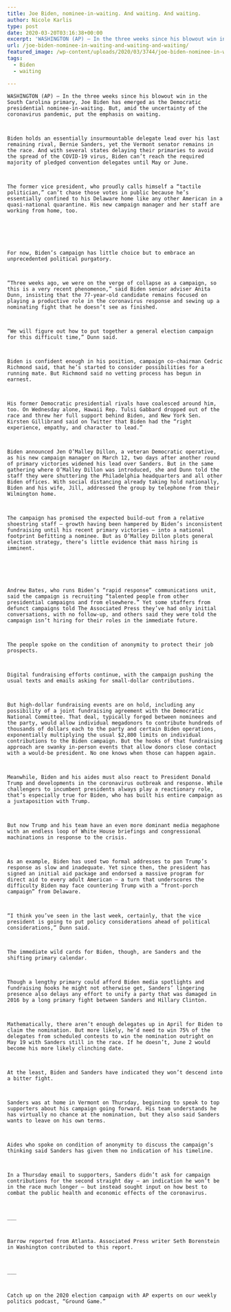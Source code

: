 ```yaml
---
title: Joe Biden, nominee-in-waiting. And waiting. And waiting.
author: Nicole Karlis
type: post
date: 2020-03-20T03:16:38+00:00
excerpt: 'WASHINGTON (AP) — In the three weeks since his blowout win in the South Carolina primary, Joe Biden has emerged as the Democratic presidential nominee-in-waiting. But, amid the uncertainty of the coronavirus pandemic, put the emphasis on waiting.Biden holds an essentially insurmountable delegate lead over his last remaining rival, Bernie Sanders, yet the Vermont senator&hellip;'
url: /joe-biden-nominee-in-waiting-and-waiting-and-waiting/
featured_image: /wp-content/uploads/2020/03/3744/joe-biden-nominee-in-waiting-and-waiting-and-waiting.jpg
tags:
  - Biden
  - waiting

---
```

  
    WASHINGTON (AP) — In the three weeks since his blowout win in the South Carolina primary, Joe Biden has emerged as the Democratic presidential nominee-in-waiting. But, amid the uncertainty of the coronavirus pandemic, put the emphasis on waiting.
  
  
  
    Biden holds an essentially insurmountable delegate lead over his last remaining rival, Bernie Sanders, yet the Vermont senator remains in the race. And with several states delaying their primaries to avoid the spread of the COVID-19 virus, Biden can’t reach the required majority of pledged convention delegates until May or June.
  
  
  
    The former vice president, who proudly calls himself a “tactile politician,” can’t chase those votes in public because he’s essentially confined to his Delaware home like any other American in a quasi-national quarantine. His new campaign manager and her staff are working from home, too.
  
  
  
  
  
  
    For now, Biden’s campaign has little choice but to embrace an unprecedented political purgatory.
  
  
  
    “Three weeks ago, we were on the verge of collapse as a campaign, so this is a very recent phenomenon,” said Biden senior adviser Anita Dunn, insisting that the 77-year-old candidate remains focused on playing a productive role in the coronavirus response and sewing up a nominating fight that he doesn’t see as finished.
  
  
  
    “We will figure out how to put together a general election campaign for this difficult time,” Dunn said.
  
  
  
    Biden is confident enough in his position, campaign co-chairman Cedric Richmond said, that he’s started to consider possibilities for a running mate. But Richmond said no vetting process has begun in earnest.
  
  
  
    His former Democratic presidential rivals have coalesced around him, too. On Wednesday alone, Hawaii Rep. Tulsi Gabbard dropped out of the race and threw her full support behind Biden, and New York Sen. Kirsten Gillibrand said on Twitter that Biden had the “right experience, empathy, and character to lead.”
  
  
  
    Biden announced Jen O’Malley Dillon, a veteran Democratic operative, as his new campaign manager on March 12, two days after another round of primary victories widened his lead over Sanders. But in the same gathering where O’Malley Dillon was introduced, she and Dunn told the staff they were shuttering the Philadelphia headquarters and all other Biden offices. With social distancing already taking hold nationally, Biden and his wife, Jill, addressed the group by telephone from their Wilmington home.
  
  
  
    The campaign has promised the expected build-out from a relative shoestring staff – growth having been hampered by Biden’s inconsistent fundraising until his recent primary victories – into a national footprint befitting a nominee. But as O’Malley Dillon plots general election strategy, there’s little evidence that mass hiring is imminent.
  
  
  
  
  
  
    Andrew Bates, who runs Biden’s “rapid response” communications unit, said the campaign is recruiting “talented people from other presidential campaigns and from elsewhere.” Yet some staffers from defunct campaigns told The Associated Press they’ve had only initial conversations, with no follow-up, and others said they were told the campaign isn’t hiring for their roles in the immediate future.
  
  
  
    The people spoke on the condition of anonymity to protect their job prospects.
  
  
  
    Digital fundraising efforts continue, with the campaign pushing the usual texts and emails asking for small-dollar contributions.
  
  
  
    But high-dollar fundraising events are on hold, including any possibility of a joint fundraising agreement with the Democratic National Committee. That deal, typically forged between nominees and the party, would allow individual megadonors to contribute hundreds of thousands of dollars each to the party and certain Biden operations, exponentially multiplying the usual $2,800 limits on individual contributions to the Biden campaign. But the hooks of that fundraising approach are swanky in-person events that allow donors close contact with a would-be president. No one knows when those can happen again.
  
  
  
    Meanwhile, Biden and his aides must also react to President Donald Trump and developments in the coronavirus outbreak and response. While challengers to incumbent presidents always play a reactionary role, that’s especially true for Biden, who has built his entire campaign as a juxtaposition with Trump.
  
  
  
    But now Trump and his team have an even more dominant media megaphone with an endless loop of White House briefings and congressional machinations in response to the crisis.
  
  
  
    As an example, Biden has used two formal addresses to pan Trump’s response as slow and inadequate. Yet since then, the president has signed an initial aid package and endorsed a massive program for direct aid to every adult American — a turn that underscores the difficulty Biden may face countering Trump with a “front-porch campaign” from Delaware.
  
  
  
    “I think you’ve seen in the last week, certainly, that the vice president is going to put policy considerations ahead of political considerations,” Dunn said.
  
  
  
    The immediate wild cards for Biden, though, are Sanders and the shifting primary calendar.
  
  
  
    Though a lengthy primary could afford Biden media spotlights and fundraising hooks he might not otherwise get, Sanders’ lingering presence also delays any effort to unify a party that was damaged in 2016 by a long primary fight between Sanders and Hillary Clinton.
  
  
  
    Mathematically, there aren’t enough delegates up in April for Biden to claim the nomination. But more likely, he’d need to win 75% of the delegates from scheduled contests to win the nomination outright on May 19 with Sanders still in the race. If he doesn’t, June 2 would become his more likely clinching date.
  
  
  
    At the least, Biden and Sanders have indicated they won’t descend into a bitter fight.
  
  
  
    Sanders was at home in Vermont on Thursday, beginning to speak to top supporters about his campaign going forward. His team understands he has virtually no chance at the nomination, but they also said Sanders wants to leave on his own terms.
  
  
  
    Aides who spoke on condition of anonymity to discuss the campaign’s thinking said Sanders has given them no indication of his timeline.
  
  
  
    In a Thursday email to supporters, Sanders didn’t ask for campaign contributions for the second straight day — an indication he won’t be in the race much longer — but instead sought input on how best to combat the public health and economic effects of the coronavirus.
  
  
  
    ___
  
  
  
    Barrow reported from Atlanta. Associated Press writer Seth Borenstein in Washington contributed to this report.
  
  
  
    ___
  
  
  
    Catch up on the 2020 election campaign with AP experts on our weekly politics podcast, “Ground Game.”
  
